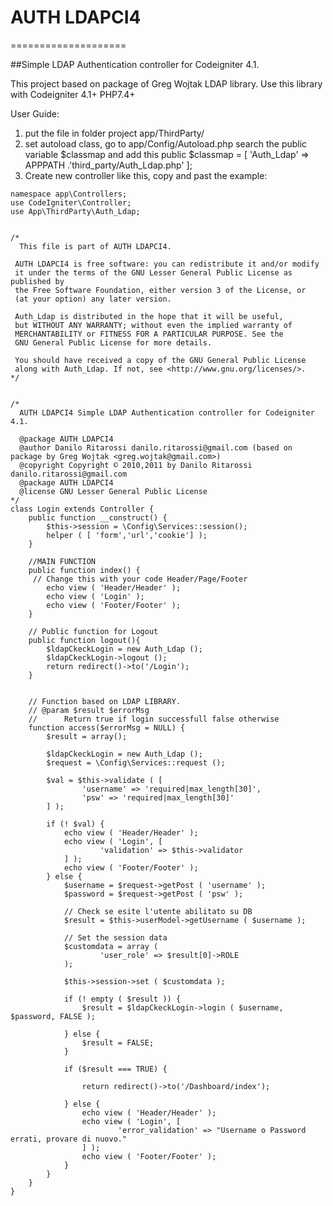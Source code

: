 # AUTH LDAPCI4
====================

##Simple LDAP Authentication controller for Codeigniter 4.1.

This project based on package of Greg Wojtak LDAP library.
Use this library with Codeigniter 4.1+ PHP7.4+

User Guide: 
1. put the file in folder project app/ThirdParty/
2. set autoload class, go to app/Config/Autoload.php search the public variable $classmap and add this
public $classmap = [
'Auth_Ldap' => APPPATH .'third_party/Auth_Ldap.php'
];
3. Create new controller like this, copy and past the example:<br>

```<?php
namespace app\Controllers;
use CodeIgniter\Controller; 
use App\ThirdParty\Auth_Ldap;


/*
  This file is part of AUTH LDAPCI4.

 AUTH LDAPCI4 is free software: you can redistribute it and/or modify
 it under the terms of the GNU Lesser General Public License as published by
 the Free Software Foundation, either version 3 of the License, or
 (at your option) any later version.

 Auth_Ldap is distributed in the hope that it will be useful,
 but WITHOUT ANY WARRANTY; without even the implied warranty of
 MERCHANTABILITY or FITNESS FOR A PARTICULAR PURPOSE. See the
 GNU General Public License for more details.
 
 You should have received a copy of the GNU General Public License
 along with Auth_Ldap. If not, see <http://www.gnu.org/licenses/>. 
*/


/*
  AUTH LDAPCI4 Simple LDAP Authentication controller for Codeigniter 4.1.
 
  @package AUTH LDAPCI4
  @author Danilo Ritarossi danilo.ritarossi@gmail.com (based on package by Greg Wojtak <greg.wojtak@gmail.com>)
  @copyright Copyright © 2010,2011 by Danilo Ritarossi danilo.ritarossi@gmail.com
  @package AUTH LDAPCI4
  @license GNU Lesser General Public License
*/ 
class Login extends Controller { 	
	public function __construct() {		
		$this->session = \Config\Services::session();
		helper ( [ 'form','url','cookie'] );
	}
	
	//MAIN FUNCTION	 
	public function index() {	
	 // Change this with your code Header/Page/Footer	
		echo view ( 'Header/Header' );
		echo view ( 'Login' );
		echo view ( 'Footer/Footer' );
	}

	// Public function for Logout
	public function logout(){
		$ldapCkeckLogin = new Auth_Ldap ();
		$ldapCkeckLogin->logout ();
		return redirect()->to('/Login'); 
	}
	
	
	// Function based on LDAP LIBRARY.
	// @param $result $errorMsg
	//  	Return true if login successfull false otherwise
	function access($errorMsg = NULL) {
		$result = array();
	
		$ldapCkeckLogin = new Auth_Ldap ();
		$request = \Config\Services::request ();

		$val = $this->validate ( [ 
				'username' => 'required|max_length[30]',
				'psw' => 'required|max_length[30]'
		] );

		if (! $val) {
			echo view ( 'Header/Header' );
			echo view ( 'Login', [ 
					'validation' => $this->validator
			] );
			echo view ( 'Footer/Footer' );
		} else {
			$username = $request->getPost ( 'username' );
			$password = $request->getPost ( 'psw' );

			// Check se esite l'utente abilitato su DB
			$result = $this->userModel->getUsername ( $username );
			
			// Set the session data
			$customdata = array (
					'user_role' => $result[0]->ROLE
			);
			
			$this->session->set ( $customdata );			
			
			if (! empty ( $result )) {
				$result = $ldapCkeckLogin->login ( $username, $password, FALSE );				
				
			} else {
				$result = FALSE;
			}

			if ($result === TRUE) {				
				
				return redirect()->to('/Dashboard/index'); 
				
			} else {
				echo view ( 'Header/Header' );
				echo view ( 'Login', [ 
						'error_validation' => "Username o Password errati, provare di nuovo."
				] );
				echo view ( 'Footer/Footer' );
			}
		}		
	}	
}
```



